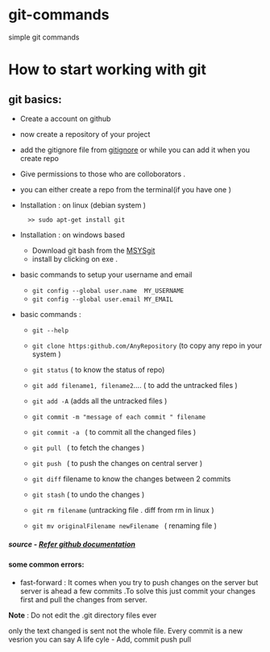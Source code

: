 # git-commands
simple git commands


# How to start working with git

## git basics:


* Create a account on github 
* now create a repository of your project
* add the gitignore file from [gitignore](http://www.gitignore.io/) or while you can add it when you create repo
* Give permissions to those who are colloborators .
    
    
    
* you can either create a repo from the terminal(if you have one )
    
    
* Installation : on linux (debian system )

        >> sudo apt-get install git   
        
* Installation : on windows based 
    
    * Download git bash from the [MSYSgit](https://code.google.com/p/msysgit/downloads/list?q=label:Featured)
    * install by clicking on exe .
    
* basic commands to setup your username and email 
    * `git config --global user.name  MY_USERNAME`
    * `git config --global user.email MY_EMAIL`
    
* basic commands :
    * `git --help` 
    * `git clone https:github.com/AnyRepository`  (to copy any repo in your system )
    * `git status` ( to know the status of repo)
    * `git add filename1, filename2`....       ( to add the untracked files )
    * `git add -A`        (adds all the untracked files )
    * `git commit -m "message of each commit " filename`
    * `git commit -a `    ( to commit all the changed files )
    * `git pull ` ( to fetch the changes )
    * `git push ` ( to push the changes on central server ) 
    
    * `git diff` filename to know the changes between 2 commits 
    
    * `git stash`  ( to undo the changes )
    * `git rm filename` (untracking file . diff from rm in linux )
    * `git mv originalFilename newFilename ` ( renaming file )
    
    
##### source - [Refer github documentation ](http://git-scm.com/doc) 


#### some common errors: 
* fast-forward : It comes when you try to push changes on the server but server is ahead a few commits .To
    solve this just commit your changes first and pull the changes from server. 
         

**Note** : Do not edit the .git directory files ever
    
    
only the text changed is sent not the whole file. 
Every commit is a new vesrion you can say
A life cyle - Add, commit push pull

    

    

 
